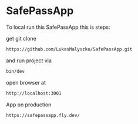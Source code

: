 # SafePassApp

To local run this SafePassApp this is steps:

get git clone

```bash
https://github.com/LukasMalyszko/SafePassApp.git
```

and run project via

```bash
bin/dev
```
open browser at

```bash
http://localhost:3001
```

App on production

```
https://safepassapp.fly.dev/
```